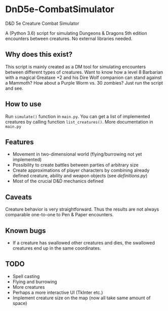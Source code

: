 # DnD5e-CombatSimulator
D&amp;D 5e Creature Combat Simulator

A (Python 3.6) script for simulating Dungeons & Dragons 5th edition encounters between creatures. No external libraries needed.

## Why does this exist?
This script is mainly created as a DM tool for simulating encounters between different types of creatures. Want to know how a level 8 Barbarian with a magical Greataxe +2 and his Dire Wolf companion can stand against a Mammoth? How about a Purple Worm vs. 30 zombies? Just run the script and see.

## How to use
Run ```simulate()``` function in ```main.py```. You can get a list of implemented creatures by calling function ```list_creatures()```. More documentation in ```main.py```

## Features
- Movement in two-dimensional world (flying/burrowing not yet implemented)
- Possibility to create battles between parties of arbitrary size
- Create approximations of player characters by combining already defined creature, ability and weapon objects (see *definitions.py*)
- Most of the crucial D&D mechanics defined

## Caveats
Creature behavior is very straightforward. Thus the results are not always comparable one-to-one to Pen & Paper encounters. 

## Known bugs
- If a creature has swallowed other creatures and dies, the swallowed creatures end up in the same coordinates.

## TODO
- Spell casting
- Flying and burrowing
- More creatures
- Perhaps a more interactive UI (TkInter etc.)
- Implement creature size on the map (now all take same amount of space)
